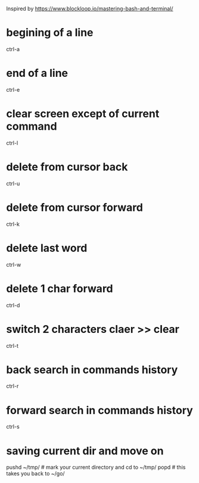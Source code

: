 Inspired by https://www.blockloop.io/mastering-bash-and-terminal/


# begining of a line
ctrl-a  

# end of a line
ctrl-e

# clear screen except of current command
ctrl-l 

# delete from cursor back
ctrl-u

# delete from cursor forward
ctrl-k

# delete last word
ctrl-w

# delete 1 char forward
ctrl-d    

# switch 2 characters    claer >> clear
ctrl-t  

# back search in commands history
ctrl-r          

# forward search in commands history
ctrl-s  

# saving current dir and move on
pushd ~/tmp/ # mark your current directory and cd to ~/tmp/
popd # this takes you back to ~/go/

